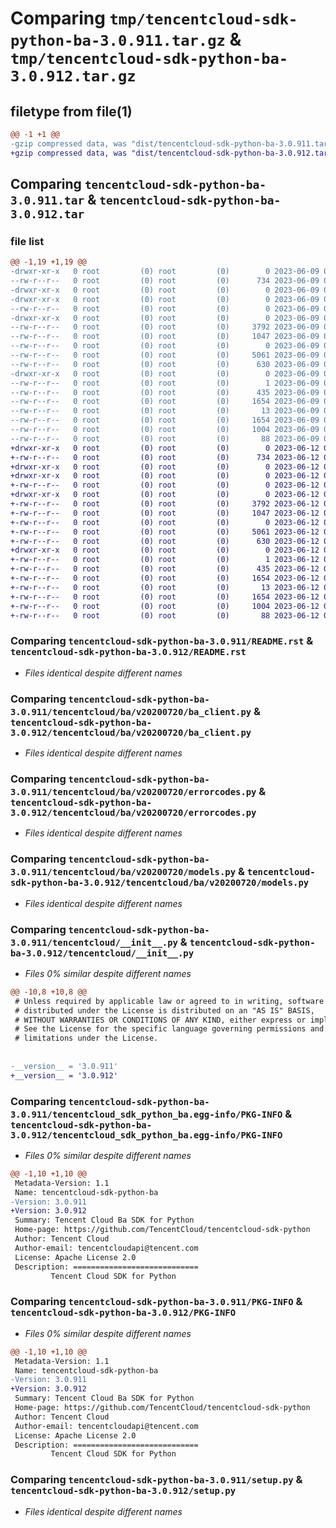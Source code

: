 # Comparing `tmp/tencentcloud-sdk-python-ba-3.0.911.tar.gz` & `tmp/tencentcloud-sdk-python-ba-3.0.912.tar.gz`

## filetype from file(1)

```diff
@@ -1 +1 @@
-gzip compressed data, was "dist/tencentcloud-sdk-python-ba-3.0.911.tar", last modified: Fri Jun  9 02:12:07 2023, max compression
+gzip compressed data, was "dist/tencentcloud-sdk-python-ba-3.0.912.tar", last modified: Mon Jun 12 02:56:40 2023, max compression
```

## Comparing `tencentcloud-sdk-python-ba-3.0.911.tar` & `tencentcloud-sdk-python-ba-3.0.912.tar`

### file list

```diff
@@ -1,19 +1,19 @@
-drwxr-xr-x   0 root         (0) root         (0)        0 2023-06-09 02:12:07.000000 tencentcloud-sdk-python-ba-3.0.911/
--rw-r--r--   0 root         (0) root         (0)      734 2023-06-09 02:12:07.000000 tencentcloud-sdk-python-ba-3.0.911/README.rst
-drwxr-xr-x   0 root         (0) root         (0)        0 2023-06-09 02:12:07.000000 tencentcloud-sdk-python-ba-3.0.911/tencentcloud/
-drwxr-xr-x   0 root         (0) root         (0)        0 2023-06-09 02:12:07.000000 tencentcloud-sdk-python-ba-3.0.911/tencentcloud/ba/
--rw-r--r--   0 root         (0) root         (0)        0 2023-06-09 02:12:07.000000 tencentcloud-sdk-python-ba-3.0.911/tencentcloud/ba/__init__.py
-drwxr-xr-x   0 root         (0) root         (0)        0 2023-06-09 02:12:07.000000 tencentcloud-sdk-python-ba-3.0.911/tencentcloud/ba/v20200720/
--rw-r--r--   0 root         (0) root         (0)     3792 2023-06-09 02:12:07.000000 tencentcloud-sdk-python-ba-3.0.911/tencentcloud/ba/v20200720/ba_client.py
--rw-r--r--   0 root         (0) root         (0)     1047 2023-06-09 02:12:07.000000 tencentcloud-sdk-python-ba-3.0.911/tencentcloud/ba/v20200720/errorcodes.py
--rw-r--r--   0 root         (0) root         (0)        0 2023-06-09 02:12:07.000000 tencentcloud-sdk-python-ba-3.0.911/tencentcloud/ba/v20200720/__init__.py
--rw-r--r--   0 root         (0) root         (0)     5061 2023-06-09 02:12:07.000000 tencentcloud-sdk-python-ba-3.0.911/tencentcloud/ba/v20200720/models.py
--rw-r--r--   0 root         (0) root         (0)      630 2023-06-09 02:12:07.000000 tencentcloud-sdk-python-ba-3.0.911/tencentcloud/__init__.py
-drwxr-xr-x   0 root         (0) root         (0)        0 2023-06-09 02:12:07.000000 tencentcloud-sdk-python-ba-3.0.911/tencentcloud_sdk_python_ba.egg-info/
--rw-r--r--   0 root         (0) root         (0)        1 2023-06-09 02:12:07.000000 tencentcloud-sdk-python-ba-3.0.911/tencentcloud_sdk_python_ba.egg-info/dependency_links.txt
--rw-r--r--   0 root         (0) root         (0)      435 2023-06-09 02:12:07.000000 tencentcloud-sdk-python-ba-3.0.911/tencentcloud_sdk_python_ba.egg-info/SOURCES.txt
--rw-r--r--   0 root         (0) root         (0)     1654 2023-06-09 02:12:07.000000 tencentcloud-sdk-python-ba-3.0.911/tencentcloud_sdk_python_ba.egg-info/PKG-INFO
--rw-r--r--   0 root         (0) root         (0)       13 2023-06-09 02:12:07.000000 tencentcloud-sdk-python-ba-3.0.911/tencentcloud_sdk_python_ba.egg-info/top_level.txt
--rw-r--r--   0 root         (0) root         (0)     1654 2023-06-09 02:12:07.000000 tencentcloud-sdk-python-ba-3.0.911/PKG-INFO
--rw-r--r--   0 root         (0) root         (0)     1004 2023-06-09 02:12:07.000000 tencentcloud-sdk-python-ba-3.0.911/setup.py
--rw-r--r--   0 root         (0) root         (0)       88 2023-06-09 02:12:07.000000 tencentcloud-sdk-python-ba-3.0.911/setup.cfg
+drwxr-xr-x   0 root         (0) root         (0)        0 2023-06-12 02:56:40.000000 tencentcloud-sdk-python-ba-3.0.912/
+-rw-r--r--   0 root         (0) root         (0)      734 2023-06-12 02:56:40.000000 tencentcloud-sdk-python-ba-3.0.912/README.rst
+drwxr-xr-x   0 root         (0) root         (0)        0 2023-06-12 02:56:40.000000 tencentcloud-sdk-python-ba-3.0.912/tencentcloud/
+drwxr-xr-x   0 root         (0) root         (0)        0 2023-06-12 02:56:40.000000 tencentcloud-sdk-python-ba-3.0.912/tencentcloud/ba/
+-rw-r--r--   0 root         (0) root         (0)        0 2023-06-12 02:56:40.000000 tencentcloud-sdk-python-ba-3.0.912/tencentcloud/ba/__init__.py
+drwxr-xr-x   0 root         (0) root         (0)        0 2023-06-12 02:56:40.000000 tencentcloud-sdk-python-ba-3.0.912/tencentcloud/ba/v20200720/
+-rw-r--r--   0 root         (0) root         (0)     3792 2023-06-12 02:56:40.000000 tencentcloud-sdk-python-ba-3.0.912/tencentcloud/ba/v20200720/ba_client.py
+-rw-r--r--   0 root         (0) root         (0)     1047 2023-06-12 02:56:40.000000 tencentcloud-sdk-python-ba-3.0.912/tencentcloud/ba/v20200720/errorcodes.py
+-rw-r--r--   0 root         (0) root         (0)        0 2023-06-12 02:56:40.000000 tencentcloud-sdk-python-ba-3.0.912/tencentcloud/ba/v20200720/__init__.py
+-rw-r--r--   0 root         (0) root         (0)     5061 2023-06-12 02:56:40.000000 tencentcloud-sdk-python-ba-3.0.912/tencentcloud/ba/v20200720/models.py
+-rw-r--r--   0 root         (0) root         (0)      630 2023-06-12 02:56:40.000000 tencentcloud-sdk-python-ba-3.0.912/tencentcloud/__init__.py
+drwxr-xr-x   0 root         (0) root         (0)        0 2023-06-12 02:56:40.000000 tencentcloud-sdk-python-ba-3.0.912/tencentcloud_sdk_python_ba.egg-info/
+-rw-r--r--   0 root         (0) root         (0)        1 2023-06-12 02:56:40.000000 tencentcloud-sdk-python-ba-3.0.912/tencentcloud_sdk_python_ba.egg-info/dependency_links.txt
+-rw-r--r--   0 root         (0) root         (0)      435 2023-06-12 02:56:40.000000 tencentcloud-sdk-python-ba-3.0.912/tencentcloud_sdk_python_ba.egg-info/SOURCES.txt
+-rw-r--r--   0 root         (0) root         (0)     1654 2023-06-12 02:56:40.000000 tencentcloud-sdk-python-ba-3.0.912/tencentcloud_sdk_python_ba.egg-info/PKG-INFO
+-rw-r--r--   0 root         (0) root         (0)       13 2023-06-12 02:56:40.000000 tencentcloud-sdk-python-ba-3.0.912/tencentcloud_sdk_python_ba.egg-info/top_level.txt
+-rw-r--r--   0 root         (0) root         (0)     1654 2023-06-12 02:56:40.000000 tencentcloud-sdk-python-ba-3.0.912/PKG-INFO
+-rw-r--r--   0 root         (0) root         (0)     1004 2023-06-12 02:56:40.000000 tencentcloud-sdk-python-ba-3.0.912/setup.py
+-rw-r--r--   0 root         (0) root         (0)       88 2023-06-12 02:56:40.000000 tencentcloud-sdk-python-ba-3.0.912/setup.cfg
```

### Comparing `tencentcloud-sdk-python-ba-3.0.911/README.rst` & `tencentcloud-sdk-python-ba-3.0.912/README.rst`

 * *Files identical despite different names*

### Comparing `tencentcloud-sdk-python-ba-3.0.911/tencentcloud/ba/v20200720/ba_client.py` & `tencentcloud-sdk-python-ba-3.0.912/tencentcloud/ba/v20200720/ba_client.py`

 * *Files identical despite different names*

### Comparing `tencentcloud-sdk-python-ba-3.0.911/tencentcloud/ba/v20200720/errorcodes.py` & `tencentcloud-sdk-python-ba-3.0.912/tencentcloud/ba/v20200720/errorcodes.py`

 * *Files identical despite different names*

### Comparing `tencentcloud-sdk-python-ba-3.0.911/tencentcloud/ba/v20200720/models.py` & `tencentcloud-sdk-python-ba-3.0.912/tencentcloud/ba/v20200720/models.py`

 * *Files identical despite different names*

### Comparing `tencentcloud-sdk-python-ba-3.0.911/tencentcloud/__init__.py` & `tencentcloud-sdk-python-ba-3.0.912/tencentcloud/__init__.py`

 * *Files 0% similar despite different names*

```diff
@@ -10,8 +10,8 @@
 # Unless required by applicable law or agreed to in writing, software
 # distributed under the License is distributed on an "AS IS" BASIS,
 # WITHOUT WARRANTIES OR CONDITIONS OF ANY KIND, either express or implied.
 # See the License for the specific language governing permissions and
 # limitations under the License.
 
 
-__version__ = '3.0.911'
+__version__ = '3.0.912'
```

### Comparing `tencentcloud-sdk-python-ba-3.0.911/tencentcloud_sdk_python_ba.egg-info/PKG-INFO` & `tencentcloud-sdk-python-ba-3.0.912/tencentcloud_sdk_python_ba.egg-info/PKG-INFO`

 * *Files 0% similar despite different names*

```diff
@@ -1,10 +1,10 @@
 Metadata-Version: 1.1
 Name: tencentcloud-sdk-python-ba
-Version: 3.0.911
+Version: 3.0.912
 Summary: Tencent Cloud Ba SDK for Python
 Home-page: https://github.com/TencentCloud/tencentcloud-sdk-python
 Author: Tencent Cloud
 Author-email: tencentcloudapi@tencent.com
 License: Apache License 2.0
 Description: ============================
         Tencent Cloud SDK for Python
```

### Comparing `tencentcloud-sdk-python-ba-3.0.911/PKG-INFO` & `tencentcloud-sdk-python-ba-3.0.912/PKG-INFO`

 * *Files 0% similar despite different names*

```diff
@@ -1,10 +1,10 @@
 Metadata-Version: 1.1
 Name: tencentcloud-sdk-python-ba
-Version: 3.0.911
+Version: 3.0.912
 Summary: Tencent Cloud Ba SDK for Python
 Home-page: https://github.com/TencentCloud/tencentcloud-sdk-python
 Author: Tencent Cloud
 Author-email: tencentcloudapi@tencent.com
 License: Apache License 2.0
 Description: ============================
         Tencent Cloud SDK for Python
```

### Comparing `tencentcloud-sdk-python-ba-3.0.911/setup.py` & `tencentcloud-sdk-python-ba-3.0.912/setup.py`

 * *Files identical despite different names*

